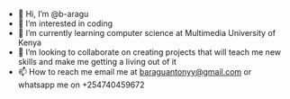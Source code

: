 - 👋 Hi, I’m @b-aragu
- 👀 I’m interested in coding
- 🌱 I’m currently learning computer science at Multimedia University of Kenya
- 💞️ I’m looking to collaborate on creating projects that will teach me new skills and make me getting a living out of it
- 📫 How to reach me email me at baraguantonyy@gmail.com or whatsapp me on +254740459672

<!---
b-aragu/bbaragu is a ✨ special ✨ repository because its `README.md` (this file) appears on your GitHub profile.
You can click the Preview link to take a look at your changes.
--->
